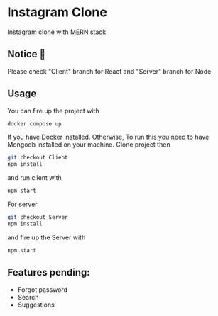 # Instagram Clone

Instagram clone with MERN stack

## Notice 👾

Please check "Client" branch for React and "Server" branch for Node

## Usage

You can fire up the project with

```bash
docker compose up
```

If you have Docker installed.
Otherwise, To run this you need to have Mongodb installed on your machine.
Clone project then

```bash
git checkout Client
npm install
```

and run client with

```bash
npm start
```

For server

```bash
git checkout Server
npm install
```

and fire up the Server with

```bash
npm start
```

## Features pending:

- Forgot password
- Search
- Suggestions
